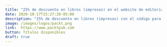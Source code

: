 ```yaml
---
title: "25% de descuento en libros (impresos) en el website de editorial Packt"
date: 2020-10-17T15:27:20-05:00
description: "25% de descuento en libros (impresos) con el código para Packt website: 25OPENSOURCE"
image: /images/logos/packt.png
link:  https://www.packtpub.com 
button: Títulos disponibles
draft: true
---
```


